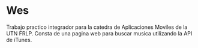 # Wes

Trabajo practico integrador para la catedra de Aplicaciones Moviles de la UTN FRLP.
Consta de una pagina web para buscar musica utilizando la API de iTunes.

